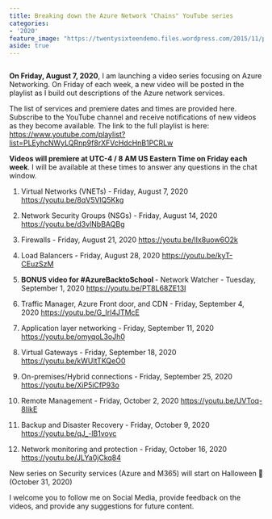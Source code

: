 ```yaml
---
title: Breaking down the Azure Network "Chains" YouTube series
categories:
- '2020'
feature_image: "https://twentysixteendemo.files.wordpress.com/2015/11/post.png"
aside: true
---
```




<div class="wp-block-image is-style-rounded"><figure class="aligncenter size-large"><img src="https://captainhyperscaler.files.wordpress.com/2020/02/image-1.png?w=300" alt="" class="wp-image-398"/></figure></div>


<strong>On Friday, August 7, 2020</strong>, I am launching a video series focusing on Azure Networking.  On Friday of each week, a new video will be posted in the playlist as I build out descriptions of the Azure network services.

The list of services and premiere dates and times are provided here.  Subscribe to the YouTube channel and receive notifications of new videos as they become available.  The link to the full playlist is here: <a href="https://www.youtube.com/playlist?list=PLEyhcNWyLQRnp9f8rXFVcHdcHnB1PCRLw" target="_blank" rel="noreferrer noopener">https://www.youtube.com/playlist?list=PLEyhcNWyLQRnp9f8rXFVcHdcHnB1PCRLw</a>

<strong>Videos will premiere at UTC-4 / 8 AM US Eastern Time on Friday each week</strong>.  I will be available at these times to answer any questions in the chat window.

1. Virtual Networks (VNETs) - Friday, August 7, 2020 <a rel="noreferrer noopener" href="https://youtu.be/8qV5VlQ5Kkg" target="_blank">https://youtu.be/8qV5VlQ5Kkg</a>

1. Network Security Groups (NSGs) - Friday, August 14, 2020 <a rel="noreferrer noopener" href="https://youtu.be/d3vlNbBAQBg" target="_blank">https://youtu.be/d3vlNbBAQBg</a>

1. Firewalls - Friday, August 21, 2020 <a rel="noreferrer noopener" href="https://youtu.be/lIx8uow6O2k" target="_blank">https://youtu.be/lIx8uow6O2k</a>

1. Load Balancers - Friday, August 28, 2020 <a rel="noreferrer noopener" href="https://youtu.be/kyT-CEuzSzM" target="_blank">https://youtu.be/kyT-CEuzSzM</a>

1. <strong>BONUS video for #AzureBacktoSchool </strong>- Network Watcher - Tuesday, September 1, 2020 <a rel="noreferrer noopener" href="https://youtu.be/PT8L68ZE13I" target="_blank">https://youtu.be/PT8L68ZE13I</a>

1. Traffic Manager, Azure Front door, and CDN - Friday, September 4, 2020 <a rel="noreferrer noopener" href="https://youtu.be/G_Irl4JTMcE" target="_blank">https://youtu.be/G_Irl4JTMcE</a>

1. Application layer networking - Friday, September 11, 2020 <a rel="noreferrer noopener" href="https://youtu.be/omyqoL3oJh0" target="_blank">https://youtu.be/omyqoL3oJh0</a>

1. Virtual Gateways - Friday, September 18, 2020 <a rel="noreferrer noopener" href="https://youtu.be/kWUltTKQeO0" target="_blank">https://youtu.be/kWUltTKQeO0</a>

1. On-premises/Hybrid connections - Friday, September 25, 2020 <a rel="noreferrer noopener" href="https://youtu.be/XiP5iCfP93o" target="_blank">https://youtu.be/XiP5iCfP93o</a>

1. Remote Management - Friday, October 2, 2020 <a rel="noreferrer noopener" href="https://youtu.be/UVToq-8IikE" target="_blank">https://youtu.be/UVToq-8IikE</a>

1. Backup and Disaster Recovery - Friday, October 9, 2020 <a rel="noreferrer noopener" href="https://youtu.be/qJ_-lB1voyc" target="_blank">https://youtu.be/qJ_-lB1voyc</a>

1. Network monitoring and protection - Friday, October 16, 2020 <a href="https://youtu.be/JLYa0jCkq84" target="_blank" rel="noreferrer noopener">https://youtu.be/JLYa0jCkq84</a>

New series on Security services (Azure and M365) will start on Halloween 🎃 (October 31, 2020)

I welcome you to follow me on Social Media, provide feedback on the videos, and provide any suggestions for future content.
